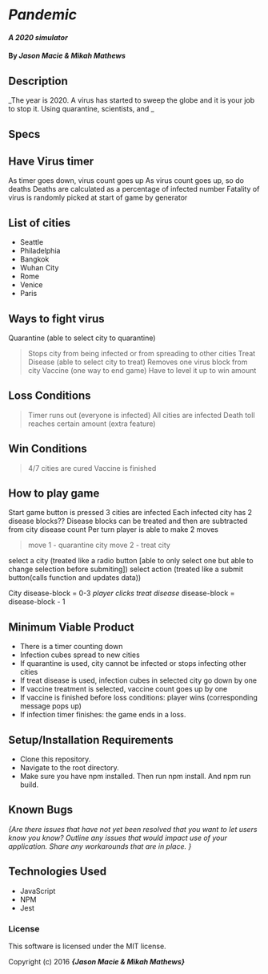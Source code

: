 # _Pandemic_

#### _A 2020 simulator_

#### By _**Jason Macie & Mikah Mathews**_

## Description

_The year is 2020. A virus has started to sweep the globe and it is your job to stop it. Using quarantine, scientists, and _

## Specs
Have Virus timer
-------
As timer goes down, virus count goes up
As virus count goes up, so do deaths
Deaths are calculated as a percentage of infected number
Fatality of virus is randomly picked at start of game by generator

List of cities
----------
* Seattle
* Philadelphia
* Bangkok
* Wuhan City
* Rome
* Venice
* Paris

Ways to fight virus
------
Quarantine (able to select city to quarantine)
> Stops city from being infected or from spreading to other cities
Treat Disease (able to select city to treat)
> Removes one virus block from city
Vaccine (one way to end game)
> Have to level it up to win amount

Loss Conditions
------
> Timer runs out (everyone is infected)
> All cities are infected
> Death toll reaches certain amount (extra feature)

Win Conditions
------
> 4/7 cities are cured
> Vaccine is finished


How to play game
------
Start game button is pressed
3 cities are infected
Each infected city has 2 disease blocks??
Disease blocks can be treated and then are subtracted from city disease count
Per turn player is able to make 2 moves
> move 1 - quarantine city
> move 2 - treat city

select a city (treated like a radio button [able to only select one but able to change selection before submiting])
select action (treated like a submit button(calls function and updates data))

City
disease-block = 0-3
*player clicks treat disease*
disease-block = disease-block - 1

## Minimum Viable Product
* There is a timer counting down
* Infection cubes spread to new cities
* If quarantine is used, city cannot be infected or stops infecting other cities
* If treat disease is used, infection cubes in selected city go down by one
* If vaccine treatment is selected, vaccine count goes up by one
* If vaccine is finished before loss conditions: player wins (corresponding message pops up)
* If infection timer finishes: the game ends in a loss.


## Setup/Installation Requirements

* Clone this repository.
* Navigate to the root directory.
* Make sure you have npm installed. Then run npm install. And npm run build.

## Known Bugs

_{Are there issues that have not yet been resolved that you want to let users know you know?  Outline any issues that would impact use of your application.  Share any workarounds that are in place. }_

## Technologies Used

* JavaScript
* NPM
* Jest

### License

This software is licensed under the MIT license.

Copyright (c) 2016 **_{Jason Macie & Mikah Mathews}_**
